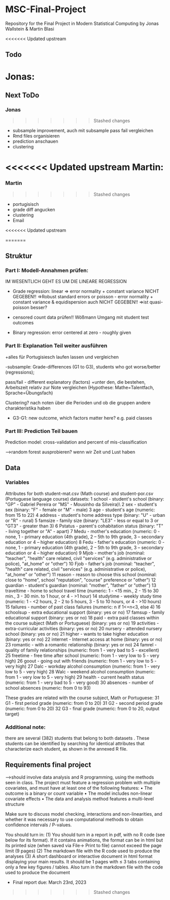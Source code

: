 # MSC-Final-Project
Repository for the Final Project in Modern Statistical Computing by Jonas Wallstein &amp; Martin Blasi

<<<<<<< Updated upstream
## Todo 

Jonas: 
=======
## Next ToDo
### Jonas 
>>>>>>> Stashed changes
- subsample improvement, auch mit subsample pass fail vergleichen
- Rmd files organisieren
- prediction anschauen
- clustering

<<<<<<< Updated upstream
Martin:
=======
### Martin
>>>>>>> Stashed changes
- portugisisch
- grade diff angucken
- clustering
- Email 

<<<<<<< Updated upstream

=======
## Struktur
### Part I: Modell-Annahmen prüfen: 
IM WESENTLICH GEHT ES UM DIE LINEARE REGRESSION

- Grade regression: linear => error normality + constant variance NICHT GEGEBEN!!
=>Robust standard errors
or poisson - error normality + constant variance & equidispersion auch NICHT GEGEBEN!!
=>ist quasi-poisson besser?

+ censored count data prüfen!! Wößmann Umgang mit student test outcomes

- Binary regression: error centered at zero - roughly given

### Part II: Explanation Teil weiter ausführen
+alles für Portugisiesch laufen lassen und vergleichen

-subsample: Grade-differences (G1 to G3), students who got worse/better (regressions);

pass/fail - different explanatory (factors)
+unter den, die bestehen, Arbeitszeit relativ zur Note vergleichen (Hypothese: Mathe=Talentfach, Sprache=Übungsfach)

Clustering? nach noten über die Perioden und ob die gruppen andere charakteristika haben
- G3-G1: new outcome, which factors matter here? e.g. paid classes

### Part III: Prediction Teil bauen
Prediction model: cross-validation and percent of mis-classification

-->random forest ausprobieren? wenn wir Zeit und Lust haben


## Data
### Variables
Attributes for both student-mat.csv (Math course) and student-por.csv (Portuguese language course) datasets:
1 school - student's school (binary: "GP" - Gabriel Pereira or "MS" - Mousinho da Silveira)\\
2 sex - student's sex (binary: "F" - female or "M" - male)
3 age - student's age (numeric: from 15 to 22)
4 address - student's home address type (binary: "U" - urban or "R" - rural)
5 famsize - family size (binary: "LE3" - less or equal to 3 or "GT3" - greater than 3)
6 Pstatus - parent's cohabitation status (binary: "T" - living together or "A" - apart)
7 Medu - mother's education (numeric: 0 - none,  1 - primary education (4th grade), 2 – 5th to 9th grade, 3 – secondary education or 4 – higher education)
8 Fedu - father's education (numeric: 0 - none,  1 - primary education (4th grade), 2 – 5th to 9th grade, 3 – secondary education or 4 – higher education)
9 Mjob - mother's job (nominal: "teacher", "health" care related, civil "services" (e.g. administrative or police), "at_home" or "other")
10 Fjob - father's job (nominal: "teacher", "health" care related, civil "services" (e.g. administrative or police), "at_home" or "other")
11 reason - reason to choose this school (nominal: close to "home", school "reputation", "course" preference or "other")
12 guardian - student's guardian (nominal: "mother", "father" or "other")
13 traveltime - home to school travel time (numeric: 1 - <15 min., 2 - 15 to 30 min., 3 - 30 min. to 1 hour, or 4 - >1 hour)
14 studytime - weekly study time (numeric: 1 - <2 hours, 2 - 2 to 5 hours, 3 - 5 to 10 hours, or 4 - >10 hours)
15 failures - number of past class failures (numeric: n if 1<=n<3, else 4)
16 schoolsup - extra educational support (binary: yes or no)
17 famsup - family educational support (binary: yes or no)
18 paid - extra paid classes within the course subject (Math or Portuguese) (binary: yes or no)
19 activities - extra-curricular activities (binary: yes or no)
20 nursery - attended nursery school (binary: yes or no)
21 higher - wants to take higher education (binary: yes or no)
22 internet - Internet access at home (binary: yes or no)
23 romantic - with a romantic relationship (binary: yes or no)
24 famrel - quality of family relationships (numeric: from 1 - very bad to 5 - excellent)
25 freetime - free time after school (numeric: from 1 - very low to 5 - very high)
26 goout - going out with friends (numeric: from 1 - very low to 5 - very high)
27 Dalc - workday alcohol consumption (numeric: from 1 - very low to 5 - very high)
28 Walc - weekend alcohol consumption (numeric: from 1 - very low to 5 - very high)
29 health - current health status (numeric: from 1 - very bad to 5 - very good)
30 absences - number of school absences (numeric: from 0 to 93)

These grades are related with the course subject, Math or Portuguese:
31 G1 - first period grade (numeric: from 0 to 20)
31 G2 - second period grade (numeric: from 0 to 20)
32 G3 - final grade (numeric: from 0 to 20, output target)

### Additional note: 
there are several (382) students that belong to both datasets . 
These students can be identified by searching for identical attributes that characterize each student, as shown in the annexed R file.

## Requirements final project 
-->should involve data analysis and R programming, using the methods seen in class. 
The project must feature a regression problem with multiple covariates, and must have at least one of the following features: 
• The outcome is a binary or count variable 
• The model includes non-linear covariate effects 
• The data and analysis method features a multi-level structure 

Make sure to discuss model checking, interactions and non-linearities, and whether it was necessary to use computational methods to obtain confidence intervals / P-values. 

You should turn in: 
(1) You should turn in a report in pdf, with no R code (see below for its format). If it contains animations, the format can be in html but its printed size (when saved via File-> Print to file) cannot exceed the page limit (9 pages)
(2) The markdown file with the R code used to produce the analyses 
(3) A short dashboard or interactive document in html format displaying your main results. It should be 1 pages with ≤ 3 tabs containing only a few key figures / tables. Also turn in the markdown file with the code used to produce the document 

- Final report due: March 23rd, 2023 
>>>>>>> Stashed changes
